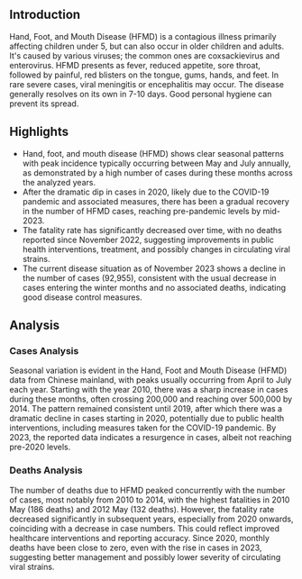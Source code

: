 ## Introduction

Hand, Foot, and Mouth Disease (HFMD) is a contagious illness primarily affecting children under 5, but can also occur in older children and adults. It's caused by various viruses; the common ones are coxsackievirus and enterovirus. HFMD presents as fever, reduced appetite, sore throat, followed by painful, red blisters on the tongue, gums, hands, and feet. In rare severe cases, viral meningitis or encephalitis may occur. The disease generally resolves on its own in 7-10 days. Good personal hygiene can prevent its spread.
## Highlights

- Hand, foot, and mouth disease (HFMD) shows clear seasonal patterns with peak incidence typically occurring between May and July annually, as demonstrated by a high number of cases during these months across the analyzed years. <br/>
- After the dramatic dip in cases in 2020, likely due to the COVID-19 pandemic and associated measures, there has been a gradual recovery in the number of HFMD cases, reaching pre-pandemic levels by mid-2023. <br/>
- The fatality rate has significantly decreased over time, with no deaths reported since November 2022, suggesting improvements in public health interventions, treatment, and possibly changes in circulating viral strains. <br/>
- The current disease situation as of November 2023 shows a decline in the number of cases (92,955), consistent with the usual decrease in cases entering the winter months and no associated deaths, indicating good disease control measures. <br/>
## Analysis

### Cases Analysis
Seasonal variation is evident in the Hand, Foot and Mouth Disease (HFMD) data from Chinese mainland, with peaks usually occurring from April to July each year. Starting with the year 2010, there was a sharp increase in cases during these months, often crossing 200,000 and reaching over 500,000 by 2014. The pattern remained consistent until 2019, after which there was a dramatic decline in cases starting in 2020, potentially due to public health interventions, including measures taken for the COVID-19 pandemic. By 2023, the reported data indicates a resurgence in cases, albeit not reaching pre-2020 levels.

### Deaths Analysis
The number of deaths due to HFMD peaked concurrently with the number of cases, most notably from 2010 to 2014, with the highest fatalities in 2010 May (186 deaths) and 2012 May (132 deaths). However, the fatality rate decreased significantly in subsequent years, especially from 2020 onwards, coinciding with a decrease in case numbers. This could reflect improved healthcare interventions and reporting accuracy. Since 2020, monthly deaths have been close to zero, even with the rise in cases in 2023, suggesting better management and possibly lower severity of circulating viral strains.
